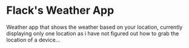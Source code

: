 # Flack's Weather App

Weather app that shows the weather based on your location, currently displaying only one location as i have not figured out how to grab the location of a device...

